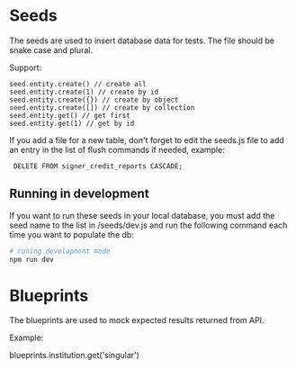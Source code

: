 # Seeds

The seeds are used to insert database data for tests.
The file should be snake case and plural.

Support:

    seed.entity.create() // create all
    seed.entity.create(1) // create by id
    seed.entity.create({}) // create by object
    seed.entity.create([]) // create by collection
    seed.entity.get() // get first
    seed.entity.get(1) // get by id

If you add a file for a new table, don't forget to edit the seeds.js file
to add an entry in the list of flush commands if needed, example:

```
 DELETE FROM signer_credit_reports CASCADE;
```

## Running in development

If you want to run these seeds in your local database,
you must add the seed name to the list in /seeds/dev.js and
run the following command each time you want to populate the db:

```bash
# runing development mode
npm run dev
```

# Blueprints

The blueprints are used to mock expected results returned from API.

Example:

  blueprints.institution.get('singular')
